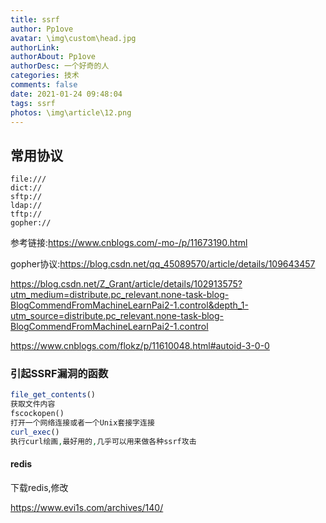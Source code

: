 ```yaml
---
title: ssrf
author: Pp1ove
avatar: \img\custom\head.jpg
authorLink: 
authorAbout: Pp1ove
authorDesc: 一个好奇的人
categories: 技术
comments: false
date: 2021-01-24 09:48:04
tags: ssrf
photos: \img\article\12.png
---
```


## 常用协议

```
file:///
dict://
sftp://
ldap://
tftp://
gopher://
```

参考链接:https://www.cnblogs.com/-mo-/p/11673190.html

gopher协议:https://blog.csdn.net/qq_45089570/article/details/109643457

https://blog.csdn.net/Z_Grant/article/details/102913575?utm_medium=distribute.pc_relevant.none-task-blog-BlogCommendFromMachineLearnPai2-1.control&depth_1-utm_source=distribute.pc_relevant.none-task-blog-BlogCommendFromMachineLearnPai2-1.control

https://www.cnblogs.com/flokz/p/11610048.html#autoid-3-0-0

### 引起SSRF漏洞的函数

```php
file_get_contents()
获取文件内容
fscockopen()
打开一个网络连接或者一个Unix套接字连接
curl_exec()
执行curl绘画,最好用的,几乎可以用来做各种ssrf攻击
```

#### redis

下载redis,修改



https://www.evi1s.com/archives/140/